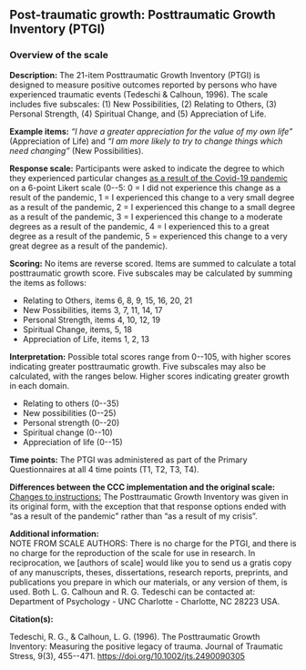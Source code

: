 ## Post-traumatic growth: Posttraumatic Growth Inventory (PTGI)  

### Overview of the scale    

**Description:** The 21-item Posttraumatic Growth Inventory (PTGI) is 
designed to measure positive outcomes reported by persons who have 
experienced traumatic events (Tedeschi & Calhoun, 1996). The scale includes 
five subscales: (1) New Possibilities, (2) Relating to Others, (3) Personal 
Strength, (4) Spiritual Change, and (5) Appreciation of Life.   

**Example items:** *“I have a greater appreciation for the value of my own life”*
(Appreciation of Life) and *“I am more likely to try to change things which need changing”*
(New Possibilities).   

**Response scale:** Participants were asked to indicate the degree to which 
they experienced particular changes <u>as a result of the Covid-19 pandemic</u> on 
a 6-point Likert scale (0--5: 0 = I did not experience this change as a result 
of the pandemic, 1 = I experienced this change to a very small degree as a 
result of the pandemic, 2 = I experienced this change to a small degree as 
a result of the pandemic, 3 = I experienced this change to a moderate degrees 
as a result of the pandemic, 4 = I experienced this to a great degree as a 
result of the pandemic, 5 = experienced this change to a very great degree 
as a result of the pandemic).  

**Scoring:** No items are reverse scored. Items are summed to calculate a total 
posttraumatic growth score. Five subscales may be calculated by summing the 
items as follows:  
 

-   Relating to Others, items 6, 8, 9, 15, 16, 20, 21    
-   New Possibilities, items 3, 7, 11, 14, 17  
-   Personal Strength, items 4, 10, 12, 19   
-   Spiritual Change, items, 5, 18  
-   Appreciation of Life, items 1, 2, 13  

**Interpretation:** Possible total scores range from 0--105, with higher scores 
indicating greater posttraumatic growth. Five subscales may also be calculated, 
with the ranges below. Higher scores indicating greater growth in each domain.  

- Relating to others (0--35)  
- New possibilities (0--25)  
- Personal strength (0--20)  
- Spiritual change (0--10)  
- Appreciation of life (0--15)  


**Time points:** The PTGI was administered as part of the Primary Questionnaires 
at all 4 time points (T1, T2, T3, T4).    

**Differences between the CCC implementation and the original scale:** 
<u>Changes to instructions:</u> The Posttraumatic Growth Inventory was given in 
its original form, with the exception that that response options ended with 
“as a result of the pandemic” rather than “as a result of my crisis”.  

**Additional information:**  
NOTE FROM SCALE AUTHORS: There is no charge for the PTGI, and there is no charge for the 
reproduction of the scale for use in research. In reciprocation, we [authors of scale] would 
like you to send us a gratis copy of any manuscripts, theses, dissertations, 
research reports, preprints, and publications you prepare in which our materials, 
or any version of them, is used. Both L. G. Calhoun and R. G. Tedeschi can be 
contacted at: Department of Psychology - UNC Charlotte - Charlotte, NC 28223 USA.  

**Citation(s):**

Tedeschi, R. G., & Calhoun, L. G. (1996). The Posttraumatic Growth Inventory: 
Measuring the positive legacy of trauma. Journal of Traumatic Stress, 9(3), 
455--471. <a href="https://doi.org/10.1002/jts.2490090305" target="_blank">https://doi.org/10.1002/jts.2490090305</a>   
  
  

